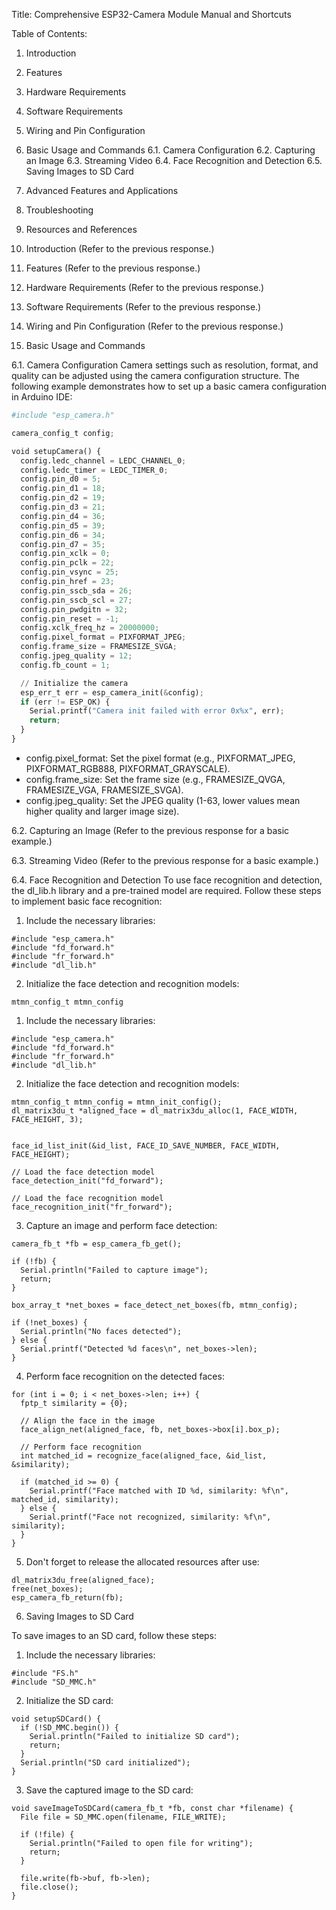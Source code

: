 

Title: Comprehensive ESP32-Camera Module Manual and Shortcuts

Table of Contents:
1. Introduction
2. Features
3. Hardware Requirements
4. Software Requirements
5. Wiring and Pin Configuration
6. Basic Usage and Commands
   6.1. Camera Configuration
   6.2. Capturing an Image
   6.3. Streaming Video
   6.4. Face Recognition and Detection
   6.5. Saving Images to SD Card
7. Advanced Features and Applications
8. Troubleshooting
9. Resources and References

1. Introduction
(Refer to the previous response.)

2. Features
(Refer to the previous response.)

3. Hardware Requirements
(Refer to the previous response.)

4. Software Requirements
(Refer to the previous response.)

5. Wiring and Pin Configuration
(Refer to the previous response.)

6. Basic Usage and Commands

6.1. Camera Configuration
Camera settings such as resolution, format, and quality can be adjusted using the camera configuration structure. The following example demonstrates how to set up a basic camera configuration in Arduino IDE:
```python
#include "esp_camera.h"

camera_config_t config;

void setupCamera() {
  config.ledc_channel = LEDC_CHANNEL_0;
  config.ledc_timer = LEDC_TIMER_0;
  config.pin_d0 = 5;
  config.pin_d1 = 18;
  config.pin_d2 = 19;
  config.pin_d3 = 21;
  config.pin_d4 = 36;
  config.pin_d5 = 39;
  config.pin_d6 = 34;
  config.pin_d7 = 35;
  config.pin_xclk = 0;
  config.pin_pclk = 22;
  config.pin_vsync = 25;
  config.pin_href = 23;
  config.pin_sscb_sda = 26;
  config.pin_sscb_scl = 27;
  config.pin_pwdgitn = 32;
  config.pin_reset = -1;
  config.xclk_freq_hz = 20000000;
  config.pixel_format = PIXFORMAT_JPEG;
  config.frame_size = FRAMESIZE_SVGA;
  config.jpeg_quality = 12;
  config.fb_count = 1;

  // Initialize the camera
  esp_err_t err = esp_camera_init(&config);
  if (err != ESP_OK) {
	Serial.printf("Camera init failed with error 0x%x", err);
	return;
  }
}
```
- config.pixel_format: Set the pixel format (e.g., PIXFORMAT_JPEG, PIXFORMAT_RGB888, PIXFORMAT_GRAYSCALE).
- config.frame_size: Set the frame size (e.g., FRAMESIZE_QVGA, FRAMESIZE_VGA, FRAMESIZE_SVGA).
- config.jpeg_quality: Set the JPEG quality (1-63, lower values mean higher quality and larger image size).

6.2. Capturing an Image
(Refer to the previous response for a basic example.)

6.3. Streaming Video
(Refer to the previous response for a basic example.)

6.4. Face Recognition and Detection
To use face recognition and detection, the dl_lib.h library and a pre-trained model are required. Follow these steps to implement basic face recognition:

1. Include the necessary libraries:
```
#include "esp_camera.h"
#include "fd_forward.h"
#include "fr_forward.h"
#include "dl_lib.h"
```

2. Initialize the face detection and recognition models:
```
mtmn_config_t mtmn_config
```



1. Include the necessary libraries:
```
#include "esp_camera.h"
#include "fd_forward.h"
#include "fr_forward.h"
#include "dl_lib.h"
```


2. Initialize the face detection and recognition models:
```
mtmn_config_t mtmn_config = mtmn_init_config();
dl_matrix3du_t *aligned_face = dl_matrix3du_alloc(1, FACE_WIDTH, FACE_HEIGHT, 3);


face_id_list_init(&id_list, FACE_ID_SAVE_NUMBER, FACE_WIDTH, FACE_HEIGHT);

// Load the face detection model
face_detection_init("fd_forward");

// Load the face recognition model
face_recognition_init("fr_forward");
```
3. Capture an image and perform face detection:
```
camera_fb_t *fb = esp_camera_fb_get();

if (!fb) {
  Serial.println("Failed to capture image");
  return;
}

box_array_t *net_boxes = face_detect_net_boxes(fb, mtmn_config);

if (!net_boxes) {
  Serial.println("No faces detected");
} else {
  Serial.printf("Detected %d faces\n", net_boxes->len);
}

```
4. Perform face recognition on the detected faces:
```
for (int i = 0; i < net_boxes->len; i++) {
  fptp_t similarity = {0};

  // Align the face in the image
  face_align_net(aligned_face, fb, net_boxes->box[i].box_p);

  // Perform face recognition
  int matched_id = recognize_face(aligned_face, &id_list, &similarity);

  if (matched_id >= 0) {
	Serial.printf("Face matched with ID %d, similarity: %f\n", matched_id, similarity);
  } else {
	Serial.printf("Face not recognized, similarity: %f\n", similarity);
  }
}
```
5. Don't forget to release the allocated resources after use:
```
dl_matrix3du_free(aligned_face);
free(net_boxes);
esp_camera_fb_return(fb);
```


6. Saving Images to SD Card

To save images to an SD card, follow these steps:

1. Include the necessary libraries:
```
#include "FS.h"
#include "SD_MMC.h"
```
2. Initialize the SD card:
```
void setupSDCard() {
  if (!SD_MMC.begin()) {
	Serial.println("Failed to initialize SD card");
	return;
  }
  Serial.println("SD card initialized");
}
```

3. Save the captured image to the SD card:
```
void saveImageToSDCard(camera_fb_t *fb, const char *filename) {
  File file = SD_MMC.open(filename, FILE_WRITE);

  if (!file) {
	Serial.println("Failed to open file for writing");
	return;
  }

  file.write(fb->buf, fb->len);
  file.close();
}

```
